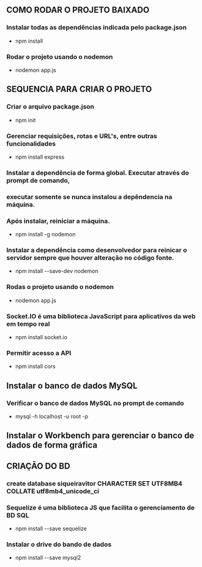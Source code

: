 ## COMO RODAR O PROJETO BAIXADO

### Instalar todas as dependências indicada pelo package.json
- npm install

### Rodar o projeto usando o nodemon
- nodemon app.js

## SEQUENCIA PARA CRIAR O PROJETO
### Criar o arquivo package.json
- npm init

### Gerenciar requisições, rotas e URL's, entre outras funcionalidades
- npm install express 

### Instalar a dependência de forma global. Executar através do prompt de comando,
### executar somente se nunca instalou a depêndencia na máquina. 
### Após instalar, reiniciar a máquina.
- npm install -g nodemon

### Instalar a dependência como desenvolvedor para reinicar o servidor sempre que houver alteração no código fonte.
- npm install --save-dev nodemon

### Rodas o projeto usando o nodemon
- nodemon app.js 

### Socket.IO é uma biblioteca JavaScript para aplicativos da web em tempo real
- npm install socket.io

### Permitir acesso a API
- npm install cors


##  Instalar o banco de dados MySQL

### Verificar o banco de dados MySQL no prompt de comando
- mysql -h localhost -u root -p

## Instalar o Workbench para gerenciar o banco de dados de forma gráfica

## CRIAÇÃO DO BD
### create database siqueiravitor CHARACTER SET UTF8MB4 COLLATE utf8mb4_unicode_ci

### Sequelize é uma biblioteca JS que facilita o gerenciamento de BD SQL
- npm install --save sequelize

### Instalar o drive do bando de dados
- npm install --save mysql2
